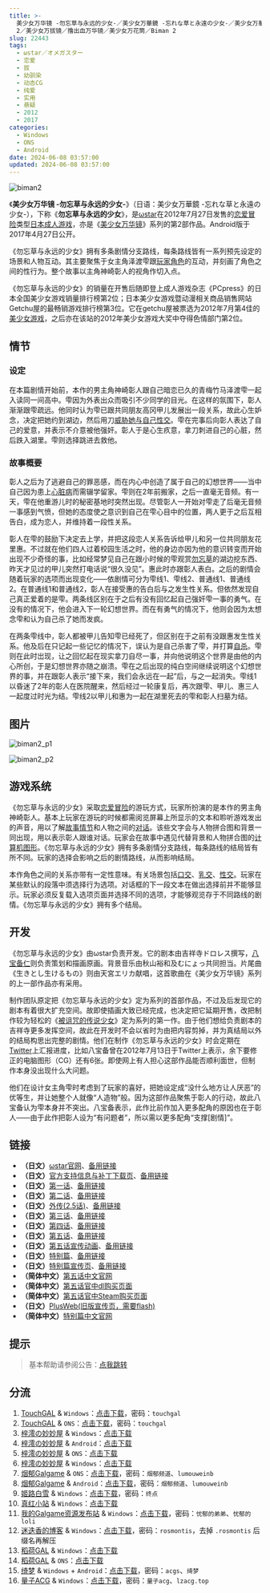 ```yaml
---
title: >-
  美少女万华镜 -勿忘草与永远的少女-／美少女万華鏡 -忘れな草と永遠の少女-／美少女万華鏡2／美少女萬華鏡
  2／美少女万拔镜／撸出血万华镜／美少女万花筒／Biman 2
slug: 22443
tags:
  - ωstar／オメガスター
  - 恋爱
  - 拔
  - 幼驯染
  - 动态CG
  - 纯爱
  - 实用
  - 悬疑
  - 2012
  - 2017
categories:
  - Windows
  - ONS
  - Android
date: 2024-06-08 03:57:00
updated: 2024-06-08 03:57:00
---
```


![biman2](https://r2.30hb.cn/vndb-img/biman2.webp)

《**美少女万华镜 -勿忘草与永远的少女-**》（日语：美少女万華鏡 -忘れな草と永遠の少女-），下称《**勿忘草与永远的少女**》，是[ωstar](https://zh.wikipedia.org/wiki/Ωstar)在2012年7月27日发售的[恋爱冒险](https://zh.wikipedia.org/wiki/戀愛冒險)类型[日本成人游戏](https://zh.wikipedia.org/wiki/日本成人遊戲)，亦是《[美少女万华镜](https://zh.wikipedia.org/wiki/美少女万华镜)》系列的第2部作品。Android版于2017年4月27日公开。

<!--more-->

《勿忘草与永远的少女》拥有多条剧情分支路线，每条路线皆有一系列预先设定的场景和人物互动。其主要聚焦于女主角泽渡雫跟[玩家角色](https://zh.wikipedia.org/wiki/玩家角色)的互动，并刻画了角色之间的性行为。整个故事以主角神崎彰人的视角作切入点。

《勿忘草与永远的少女》的销量在开售后随即登上成人游戏杂志《PCpress》的日本全国美少女游戏销量排行榜第2位；日本美少女游戏暨动漫相关商品销售网站Getchu屋的最畅销游戏排行榜第3位。它在getchu屋被票选为2012年7月第4佳的[美少女游戏](https://zh.wikipedia.org/wiki/美少女遊戲)，之后亦在该站的2012年美少女游戏大奖中夺得色情部门第2位。

## 情节

### 设定

在本篇剧情开始前，本作的男主角神崎彰人跟自己暗恋已久的青梅竹马泽渡雫一起入读同一间高中。雫因为外表出众而吸引不少同学的目光。在这样的氛围下，彰人渐渐跟雫疏远。他同时认为雫已跟共同朋友高冈甲儿发展出一段关系，故此心生妒念，决定把她约到湖边，然后用刀[威胁她与自己性交](https://zh.wikipedia.org/wiki/強姦)。雫在完事后向彰人表达了自己的爱意，并表示不介意被他强奸。彰人于是心生疚意，拿刀刺进自己的心脏，然后跌入湖里。雫则选择跳进去救他。

### 故事概要

彰人之后为了逃避自己的罪恶感，而在内心中创造了属于自己的幻想世界——当中自己因为患上[心脏病](https://zh.wikipedia.org/wiki/心臟病)而需辍学留家。雫则在2年前搬家，之后一直毫无音频。有一天，雫在他重游儿时的秘密基地时突然出现。尽管彰人一开始对雫走了后毫无音频一事感到气愤，但她的态度使之意识到自己在雫心目中的位置，两人更于之后互相告白，成为恋人，并维持着一段性关系。

彰人在雫的鼓励下决定去上学，并把这段恋人关系告诉给甲儿和另一位共同朋友花里惠。不过就在他们四人过着校园生活之时，他的身边亦因为他的意识转变而开始出现不少奇怪的事，比如经常梦见自己在跟小时候的雫观赏[勿忘草](https://zh.wikipedia.org/wiki/勿忘草)的湖边挖东西、昨天才见过的甲儿突然打电话说“很久没见”。惠此时亦跟彰人表白。之后的剧情会随着玩家的选项而出现变化——依剧情可分为雫线1、雫线2、普通线1、普通线2。在普通线1和普通线2，彰人在接受惠的告白后与之发生性关系。但依然发现自己真正爱着的是雫。两条线区别在于之后有没有回忆起自己强奸雫一事的勇气。在没有的情况下，他会进入下一轮幻想世界。而在有勇气的情况下，他则会因为太想念雫和认为自己杀了她而发疯。

在两条雫线中，彰人都被甲儿告知雫已经死了，但区别在于之前有没跟惠发生性关系。他及后在只记起一些记忆的情况下，误认为是自己杀害了雫，并打算[自杀](https://zh.wikipedia.org/wiki/自殺)。雫则在此时岀现，让之回忆起在现实拿刀自尽一事，并向他说明这个世界是由他的内心所创，于是幻想世界亦随之崩溃。雫在之后出现的纯白空间继续说明这个幻想世界的事，并在跟彰人表示“接下来，我们会永远在一起”后，与之一起消失。雫线1以昏迷了2年的彰人在医院醒来，然后经过一轮康复后，再次跟雫、甲儿、惠三人一起度过时光为结。雫线2以甲儿和惠为一起在湖里死去的雫和彰人扫墓为结。

## 图片

![biman2_p1](https://r2.30hb.cn/vndb-img/biman2_p1.webp)

![biman2_p2](https://r2.30hb.cn/vndb-img/biman2_p2.webp)

## 游戏系统

《勿忘草与永远的少女》采取[恋爱冒险](https://zh.wikipedia.org/wiki/戀愛冒險)的游玩方式，玩家所扮演的是本作的男主角神崎彰人。基本上玩家在游玩的时候都需阅览屏幕上所显示的文本和聆听游戏发出的声音，用以了解[故事情节](https://zh.wikipedia.org/wiki/叙事)和人物之间的[对话](https://zh.wikipedia.org/wiki/對話)。该些文字会与人物拼合图和背景一同出现，用以表示彰人跟谁对话。玩家会在故事中遇见代替背景和人物拼合图的[计算机图形](https://zh.wikipedia.org/wiki/计算机图形)。《勿忘草与永远的少女》拥有多条剧情分支路线，每条路线的结局皆有所不同。玩家的选择会影响之后的剧情路线，从而影响结局。

本作角色之间的关系亦带有一定性意味。有关场景包括[口交](https://zh.wikipedia.org/wiki/口交)、[乳交](https://zh.wikipedia.org/wiki/乳交)、[性交](https://zh.wikipedia.org/wiki/性交)。玩家在某些默认的段落中须选择行为选项。对话框的下一段文本在做出选择前并不能够显示。玩家必须反复载入选项页面并选择不同的选项，才能够观览存于不同路线的剧情。《勿忘草与永远的少女》拥有多个结局。

## 开发

《勿忘草与永远的少女》由ωstar负责开发。它的剧本由吉祥寺ドロレス撰写，[八宝备仁](https://zh.wikipedia.org/wiki/八宝备仁)则负责策划和描画原画。背景音乐由秋山裕和及むにょっ共同担当。片尾曲《生きとし生けるもの》则由天宮エリカ献唱，这首歌曲在《美少女万华镜》系列的上一部作品亦有采用。

制作团队原定把《勿忘草与永远的少女》定为系列的首部作品，不过及后发现它的剧本有着很大扩充空间。故即使插画大致已经完成，也决定把它延期开售，改把制作较为轻松的《[被诅咒的传说少女](https://zh.wikipedia.org/wiki/美少女萬華鏡_-被詛咒的傳說少女-)》定为系列的第一作。由于他们想给负责剧本的吉祥寺更多发挥空间，故此在开发时不会以省时为由把内容剪掉，并为真结局以外的结局构思出完整的剧情。他们在制作《勿忘草与永远的少女》时会定期在[Twitter](https://zh.wikipedia.org/wiki/Twitter)上汇报进度，比如八宝备曾在2012年7月13日于Twitter上表示，余下要修正的电脑图形（CG）还有6张。即使网上有人担心这部作品能否顺利面世，但制作本身没出现什么大问题。

他们在设计女主角雫时考虑到了玩家的喜好，把她设定成“没什么地方让人厌恶”的优等生，并让她整个人就像“人造物”般。因为这部作品聚焦于彰人的行动，故此八宝备认为雫本身并不突出。八宝备表示，此作比前作加入更多配角的原因也在于彰人——由于此作把彰人设为“有问题者”，所以需以更多配角“支撑[剧情]”。

## 链接

- **（日文）**[ωstar官网](http://www.favo-soft.jp/omega-star/)、[备用链接](http://www.omega-star.jp)
- **（日文）**[官方支持信息与补丁下载页](http://www.favo-soft.jp/omega-star/support.html)、[备用链接](http://www.omega-star.jp/support.html)
- **（日文）**[第一话](http://www.favo-soft.jp/omega-star/bimanhtml/index.html)、[备用链接](http://www.omega-star.jp/bimanhtml/index.html)
- **（日文）**[第二话](http://www.favo-soft.jp/omega-star/biman2html/index.html)、[备用链接](http://www.omega-star.jp/biman2html/index.html)
- **（日文）**[外传(2.5话)](http://www.favo-soft.jp/omega-star/bimanharuhtml/index.html)、[备用链接](http://www.omega-star.jp/bimanharuhtml/index.html)
- **（日文）**[第三话](http://www.favo-soft.jp/omega-star/biman3html/index.html)、[备用链接](http://www.omega-star.jp/biman3html/index.html)
- **（日文）**[第四话](http://www.favo-soft.jp/omega-star/biman4html/index.html)、[备用链接](http://www.omega-star.jp/biman4html/index.html)
- **（日文）**[第五话](http://www.favo-soft.jp/omega-star/biman5html/index.html)、[备用链接](http://www.omega-star.jp/biman5html/index.html)
- **（日文）**[第五话宣传动画](http://www.favo-soft.jp/omega-star/biman5html/open.html)、[备用链接](http://www.omega-star.jp/biman5html/open.html)
- **（日文）**[特别篇](http://www.favo-soft.jp/omega-star/ibun/index.html)、[备用链接](http://www.omega-star.jp/ibun/index.html)
- **（日文）**[特别篇宣传页](http://www.favo-soft.jp/omega-star/ibun_brandnew.html)、[备用链接](http://www.omega-star.jp/ibun_brandnew.html)
- **（简体中文）**[第五话中文官网](https://bishojomangekyo.com/)
- **（简体中文）**[第五话官中dl购买页面](https://www.dlsite.com/pro/work/=/product_id/VJ013799.html)
- **（简体中文）**[第五话官中Steam购买页面](https://store.steampowered.com/app/1310990)
- **（日文）**[PlusWeb(旧版宣传页，需要flash)](http://www.plus01.jp/htdocs/biman/bisyo.html)
- **（简体中文）**[特别篇中文官网](https://bishojomangekyo.com/ibun/)

## 提示

> 基本帮助请参阅公告：[点我跳转](/)

## 分流

1. [TouchGAL](https://www.touchgal.us/) & `Windows`：[点击下载](https://pan.touchgal.net/s/2Jktg)，密码：`touchgal`
2. [TouchGAL](https://www.touchgal.us/) & `ONS`：[点击下载](https://pan.touchgal.net/s/7lxCX)，密码：`touchgal`
3. [梓澪の妙妙屋](https://zi0.cc/) & `Windows`：[点击下载](https://zi0.cc/d/%2C%E3%80%90ADV-%E5%86%92%E9%99%A9%E6%B8%B8%E6%88%8F%E3%80%91/%E3%80%90PC%2B%E5%AE%89%E5%8D%93%E3%80%91%E7%BE%8E%E5%B0%91%E5%A5%B3%E4%B8%87%E5%8D%8E%E9%95%9C%E7%B3%BB%E5%88%971-5/PC/2-%E7%BE%8E%E5%B0%91%E5%A5%B3%E4%B8%87%E5%8D%8E%E9%95%9C%20-%E5%8B%BF%E5%BF%98%E8%8D%89%E4%B8%8E%E6%B0%B8%E8%BF%9C%E7%9A%84%E5%B0%91%E5%A5%B3-.zip?sign=Kgnj5gOantzrN5jI8Khr5t_9F-J9PIWZtM0t-VKD6vw=:0)
4. [梓澪の妙妙屋](https://zi0.cc/) & `Android`：[点击下载](https://zi0.cc/d/%2C%E3%80%90ADV-%E5%86%92%E9%99%A9%E6%B8%B8%E6%88%8F%E3%80%91/%E3%80%90PC%2B%E5%AE%89%E5%8D%93%E3%80%91%E7%BE%8E%E5%B0%91%E5%A5%B3%E4%B8%87%E5%8D%8E%E9%95%9C%E7%B3%BB%E5%88%971-5/%E5%AE%89%E5%8D%93/2-%E7%BE%8E%E5%B0%91%E5%A5%B3%E4%B8%87%E5%8D%8E%E9%95%9C%20-%E5%8B%BF%E5%BF%98%E8%8D%89%E4%B8%8E%E6%B0%B8%E8%BF%9C%E7%9A%84%E5%B0%91%E5%A5%B3.7z?sign=LiO-2xIeu_V5OQQdZPUEbXS5pjTFVYIjooNPjNvkdfo=:0)
5. [梓澪の妙妙屋](https://zi0.cc/) & `ONS`：[点击下载](https://zi0.cc/.%E3%80%90%E5%A4%8F%E9%A3%8E%E3%80%91/.%E3%80%90%E5%A4%8F%E9%A3%8E-2%E3%80%91/.%E5%85%B6%E4%BB%96/%E3%80%90ONS%E3%80%91%E7%BE%8E%E5%B0%91%E5%A5%B3%E4%B8%87%E5%8D%8E%E9%95%9C2_%E5%8B%BF%E5%BF%98%E8%8D%89%E4%B8%8E%E6%B0%B8%E8%BF%9C%E7%9A%84%E5%B0%91%E5%A5%B3_v1_0_tar_zst.rar?from=search)
6. [梓澪の妙妙屋](https://zi0.cc/) & `Windows`：[点击下载](https://zi0.cc/.%E3%80%90%E8%8E%B1%E8%8C%B5%E3%80%91/.%E3%80%90%E8%8E%B1%E8%8C%B5-2%E3%80%91/ADV/%E3%80%90%E5%A4%A7%E4%BD%9CADV%E6%B1%89%E5%8C%96%E5%8A%A8%E6%80%81%E3%80%91%E7%BE%8E%E5%B0%91%E5%A5%B3%E4%B8%87%E5%8D%8E%E9%95%9C2%E5%8B%BF%E5%BF%98%E8%8D%89%E4%B8%8E%E6%B0%B8%E8%BF%9C%E7%9A%84%E5%B0%91%E5%A5%B3_%E7%B2%BE%E7%BF%BB%E6%AD%A5%E5%85%B5%E7%89%88+%E5%85%A8CG%E5%AD%98%E6%A1%A3%E3%80%903G%E3%80%91.7z?from=search)
7. [烟郁Galgame](https://yanyugal.top/) & `ONS`：[点击下载](https://yanyugal.top/d/disk1/%E5%B0%8F%E5%B0%8F%E7%9A%84%E5%88%86%E4%BA%AB%EF%BC%88PC%EF%BC%86%E5%AE%89%E5%8D%93%EF%BC%89/%E5%AE%89%E5%8D%93/ons/%E4%B8%87%E5%8D%8E%E9%95%9C%E5%90%88%E9%9B%86/%E7%BE%8E%E5%B0%91%E5%A5%B3%E4%B8%87%E5%8D%8E%E9%95%9C2.7z)，密码：`烟郁频道`、`lumouweinb`
8. [烟郁Galgame](https://yanyugal.top/) & `Android`：[点击下载](https://yanyugal.top/d/disk1/%E5%B0%8F%E5%B0%8F%E7%9A%84%E5%88%86%E4%BA%AB%EF%BC%88PC%EF%BC%86%E5%AE%89%E5%8D%93%EF%BC%89/%E5%AE%89%E5%8D%93/%E7%9B%B4%E8%A3%85%E5%AE%89%E8%A3%85%E5%8C%85/%E7%BE%8E%E5%B0%91%E5%A5%B3%E4%B8%87%E5%8D%8E%E9%95%9C/%E7%BE%8E%E5%B0%91%E5%A5%B3%E4%B8%87%E5%8D%8E%E9%95%9C2.7z)，密码：`烟郁频道`、`lumouweinb`
9. [姬路白雪](https://pan.jlbx.xyz/) & `Windows`：[点击下载](https://pan.jlbx.xyz/?s=%E5%8B%BF%E5%BF%98%E8%8D%89%E4%B8%8E%E6%B0%B8%E8%BF%9C%E7%9A%84%E5%B0%91%E5%A5%B3)，密码：`终点`
10. [真红小站](https://www.shinnku.com/) & `Windows`：[点击下载](https://www.shinnku.com/api/download/0/win/%E7%BE%8E%E5%B0%91%E5%A5%B3%E4%B8%87%E5%8D%8E%E9%95%9C2-%E5%8B%BF%E5%BF%98%E8%8D%89%E4%B8%8E%E6%B0%B8%E8%BF%9C%E7%9A%84%E5%B0%91%E5%A5%B3.7z)
11. [我的Galgame资源发布站](https://www.ttloli.com/) & `Windows`：[点击下载](https://www.ttloli.com/meishaonvwanhuajing-wuwangcaoyuyongyuandeshaonv.html)，密码：`忧郁的弟弟`、`忧郁的loli`
12. [迷迭香的博客](https://rosmontis.com/) & `Windows`：[点击下载](https://drive.rosmontis.com/s/LnYHP)，密码：`rosmontis`，去掉 `.rosmontis` 后缀名再解压
13. [稻荷GAL](https://inarigal.com/) & `Windows`：[点击下载](https://inarigal.com/detail/217)
14. [稻荷GAL](https://inarigal.com/) & `ONS`：[点击下载](https://inarigal.com/detail/587)
15. [绮梦](https://acgs.one/) & `Windows` + `Android`：[点击下载](https://game.acgs.one/game/53.html)，密码：`acgs`、`绮梦`
16. [量子ACG](https://lzacg.org/) & `Windows`：[点击下载](https://lzacg.org/6055)，密码：`量子acg`、`lzacg.top`

